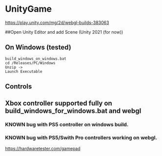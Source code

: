 # UnityGame

https://play.unity.com/mg/2d/webgl-builds-383063

##Open Unity Editor and add Scene (Unity 2021 (for now))

## On Windows (tested)
```
build_windows_on_windows.bat
cd /Releases/PC/Windows
Unzip ->
Launch Executable
```


## Controls
## Xbox controller supported fully on build_windows_for_windows.bat and webgl

### KNOWN bug with PS5 controller on windows build.
### KNOWN bug with PS5/Swith Pro controllers working on webgl.
https://hardwaretester.com/gamepad
